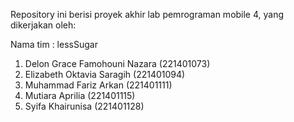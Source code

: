 Repository ini berisi proyek akhir lab pemrograman mobile 4, yang dikerjakan oleh:

Nama tim :  lessSugar
1. Delon Grace Famohouni Nazara (221401073)
2. Elizabeth Oktavia Saragih (221401094)
3. Muhammad Fariz Arkan (221401111)
4. Mutiara Aprilia (221401115)
5. Syifa Khairunisa (221401128)
